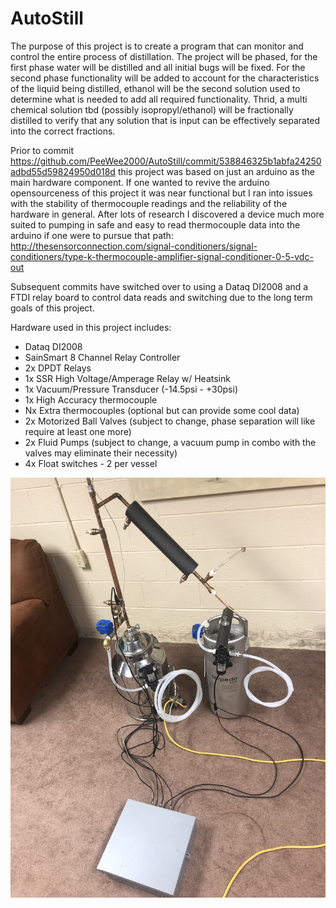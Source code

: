 # AutoStill
The purpose of this project is to create a program that can monitor and control the entire process of distillation. The project will be phased, for the first phase water will be distilled and all initial bugs will be fixed. For the second phase functionality will be added to account for the characteristics of the liquid being distilled, ethanol will be the second solution used to determine what is needed to add all required functionality. Thrid, a multi chemical solution tbd (possibly isopropyl/ethanol) will be fractionally distilled to verify that any solution that is input can be effectively separated into the correct fractions.

Prior to commit https://github.com/PeeWee2000/AutoStill/commit/538846325b1abfa24250adbd55d59824950d018d this project was based on just an arduino as the main hardware component. If one wanted to revive the arduino opensourceness of this project it was near functional but I ran into issues with the stability of thermocouple readings and the reliability of the hardware in general. After lots of research I discovered a device much more suited to pumping in safe and easy to read thermocouple data into the arduino if one were to pursue that path: http://thesensorconnection.com/signal-conditioners/signal-conditioners/type-k-thermocouple-amplifier-signal-conditioner-0-5-vdc-out


Subsequent commits have switched over to using a Dataq DI2008 and a FTDI relay board to control data reads and switching due to the long term goals of this project. 

Hardware used in this project includes:
   - Dataq DI2008
   - SainSmart 8 Channel Relay Controller
   - 2x DPDT Relays
   - 1x SSR High Voltage/Amperage Relay w/ Heatsink
   - 1x Vacuum/Pressure Transducer (-14.5psi - +30psi)
   - 1x High Accuracy thermocouple
   - Nx Extra thermocouples (optional but can provide some cool data)
   - 2x Motorized Ball Valves (subject to change, phase separation will like require at least one more)
   - 2x Fluid Pumps (subject to change, a vacuum pump in combo with the valves may eliminate their necessity)
   - 4x Float switches - 2 per vessel
 

![DaStill](https://github.com/PeeWee2000/AutoStill/blob/master/Setup.JPG)
